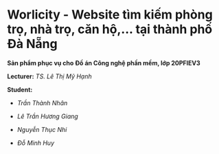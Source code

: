 # Worlicity - Website tìm kiếm phòng trọ, nhà trọ, căn hộ,... tại thành phố Đà Nẵng

**Sản phẩm phục vụ cho Đồ án Công nghệ phần mềm, lớp 20PFIEV3**

**Lecturer:** _TS. Lê Thị Mỹ Hạnh_

**Student:**

- _Trần Thành Nhân_

- _Lê Trần Hương Giang_

- _Nguyễn Thục Nhi_

- _Đỗ Minh Huy_
